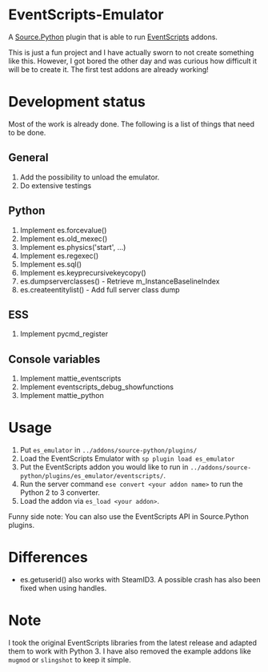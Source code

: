 # EventScripts-Emulator
A [Source.Python](http://forums.sourcepython.com/) plugin that is able to run [EventScripts](http://forums.eventscripts.com/index.php) addons.

This is just a fun project and I have actually sworn to not create something like this. However, I got bored the other day and was curious how difficult it will be to create it. The first test addons are already working!

# Development status
Most of the work is already done. The following is a list of things that need to be done.

## General
1. Add the possibility to unload the emulator.
2. Do extensive testings

## Python
1. Implement es.forcevalue()
2. Implement es.old_mexec()
3. Implement es.physics('start', ...)
4. Implement es.regexec()
5. Implement es.sql()
6. Implement es.keyprecursivekeycopy()
7. es.dumpserverclasses() - Retrieve m_InstanceBaselineIndex
8. es.createentitylist() - Add full server class dump

## ESS
1. Implement pycmd_register

## Console variables
1. Implement mattie_eventscripts
2. Implement eventscripts_debug_showfunctions
3. Implement mattie_python

# Usage
1. Put ``es_emulator`` in ``../addons/source-python/plugins/``
2. Load the EventScripts Emulator with ``sp plugin load es_emulator``
3. Put the EventScripts addon you would like to run in ``../addons/source-python/plugins/es_emulator/eventscripts/``.
4. Run the server command ``ese convert <your addon name>`` to run the Python 2 to 3 converter.
5. Load the addon via ``es_load <your addon>``.

Funny side note: You can also use the EventScripts API in Source.Python plugins.

# Differences

* es.getuserid() also works with SteamID3. A possible crash has also been fixed when using handles.

# Note
I took the original EventScripts libraries from the latest release and adapted them to work with Python 3. I have also removed the example addons like ``mugmod`` or ``slingshot`` to keep it simple.

